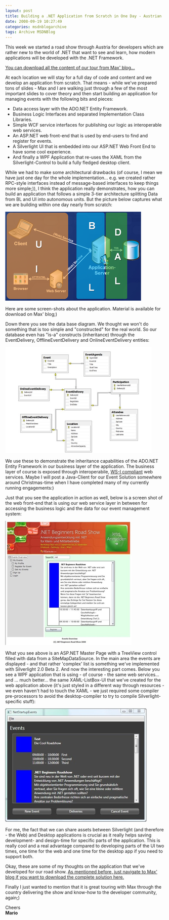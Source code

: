 ```yaml
---
layout: post
title: Building a .NET Application from Scratch in One Day - Austrian .NET Tour for Start-Ups together with Max
date: 2008-09-19 10:27:49
categories: msdnblogarchive
tags: Archive MSDNBlog
---
```


This week we started a road show through Austria for developers which are rather new to the world of .NET that want to see and learn, how modern applications will be developed with the .NET Framework.

 [You can download all the content of our tour from Max' blog...](http://blogs.msdn.com/knom/archive/2008/09/19/net-roadshow-demo-solution.aspx)

 At each location we will stay for a full day of code and content and we develop an application from scratch. That means - while we've prepared tons of slides - Max and I are walking just through a few of the most important slides to cover theory and then start building an application for managing events with the following bits and pieces:

 * Data access layer with the ADO.NET Entity Framework.
* Business Logic Interfaces and separated Implementation Class Libraries.
* Simple WCF service interfaces for publishing our logic as interoperable web services.
* An ASP.NET web front-end that is used by end-users to find and register for events.
* A Silverlight UI that is embedded into our ASP.NET Web Front End to have some cool experience.
* And finally a WPF Application that re-uses the XAML from the Silverlight-Control to build a fully fledged desktop client.

 While we had to make some architectural drawbacks (of course, I mean we have just one day for the whole implementation... e.g. we created rather RPC-style interfaces instead of message-based interfaces to keep things more simple;)), I think the application really demonstrates, how you can build an application that follows a simple 3-tier architecture splitting Data from BL and UI into autonomous units. But the picture below captures what we are building within one day nearly from scratch:

 [![image](https://github.com/mszcool/oldmsdnblogarchive/blob/master/media/TNBlogsFS/BlogFileStorage/blogs_msdn/mszcool/WindowsLiveWriter/8b2.NETRoadShowforStartUpstogetherwithMa_E54E/image_thumb_1.png?raw=true?raw=true)](https://github.com/mszcool/oldmsdnblogarchive/blob/master/media/TNBlogsFS/BlogFileStorage/blogs_msdn/mszcool/WindowsLiveWriter/8b2.NETRoadShowforStartUpstogetherwithMa_E54E/image_4.png?raw=true?raw=true) 

 Here are some screen-shots about the application. Material is available for download on Max' blog;)

 Down there you see the data base diagram. We thought we won't do something that is too simple and "constructed" for the real world. So our database even has "is-a" constructs (inheritance) through the EventDelivery, OfflineEventDelivery and OnlineEventDelivery entities:

 [![dbdiagramm](https://github.com/mszcool/oldmsdnblogarchive/blob/master/media/TNBlogsFS/BlogFileStorage/blogs_msdn/mszcool/WindowsLiveWriter/8b2.NETRoadShowforStartUpstogetherwithMa_E54E/dbdiagramm_thumb.jpg?raw=true?raw=true)](https://github.com/mszcool/oldmsdnblogarchive/blob/master/media/TNBlogsFS/BlogFileStorage/blogs_msdn/mszcool/WindowsLiveWriter/8b2.NETRoadShowforStartUpstogetherwithMa_E54E/dbdiagramm.jpg?raw=true?raw=true)

 We use these to demonstrate the inheritance capabilities of the ADO.NET Entity Framework in our business layer of the application. The business layer of course is exposed through interoperabile, [WS-I compliant](http://www.ws-i.org) web services. Maybe I will post a Java-Client for our Event Solution somewhere around Christmas-time when I have completed many of my currently running engagements:)

 Just that you see the application in action as well, below is a screen shot of the web front-end that is using our web service layer in between for accessing the business logic and the data for our event management system:

 [![screenshot1](https://github.com/mszcool/oldmsdnblogarchive/blob/master/media/TNBlogsFS/BlogFileStorage/blogs_msdn/mszcool/WindowsLiveWriter/8b2.NETRoadShowforStartUpstogetherwithMa_E54E/screenshot1_thumb.jpg?raw=true?raw=true)](https://github.com/mszcool/oldmsdnblogarchive/blob/master/media/TNBlogsFS/BlogFileStorage/blogs_msdn/mszcool/WindowsLiveWriter/8b2.NETRoadShowforStartUpstogetherwithMa_E54E/screenshot1.jpg?raw=true?raw=true) 

 What you see above is an ASP.NET Master Page with a TreeView control filled with data from a SiteMapDataSource. In the main area the events are displayed - and that rather 'complex' list is something we've implemented with Silverlight 2.0 Beta 2. And now the interesting part comes. Below you see a WPF application that is using - of course - the same web services... and ... much better... the same XAML-ListBox-UI that we've created for the web application above (it's just styled in a different way through resources - we even haven't had to touch the XAML - we just required some compiler pre-processors to avoid the desktop-compiler to try to compile Silverlight-specific stuff):

 [![screenshot2](https://github.com/mszcool/oldmsdnblogarchive/blob/master/media/TNBlogsFS/BlogFileStorage/blogs_msdn/mszcool/WindowsLiveWriter/8b2.NETRoadShowforStartUpstogetherwithMa_E54E/screenshot2_thumb.jpg?raw=true?raw=true)](https://github.com/mszcool/oldmsdnblogarchive/blob/master/media/TNBlogsFS/BlogFileStorage/blogs_msdn/mszcool/WindowsLiveWriter/8b2.NETRoadShowforStartUpstogetherwithMa_E54E/screenshot2.jpg?raw=true?raw=true)

 For me, the fact that we can share assets between Silverlight (and therefore - the Web) and Desktop applications is crucial as it really helps saving development- and design-time for specific parts of the application. This is really cool and a real advantage compared to developing parts of the UI two times, one time for the web and one time for the desktop app if you need to support both.

 Okay, these are some of my thoughts on the application that we've developed for our road show. [As mentioned before, just navigate to Max' blog if you want to download the complete solution here.](http://blogs.msdn.com/knom/archive/2008/09/19/net-roadshow-demo-solution.aspx)

 Finally I just wanted to mention that it is great touring with Max through the country delivering the show and know-how to the developer community, again;)

 Cheers   
**Mario**



